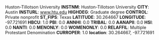 
Huston-Tillotson University
**INSTNM**: Huston-Tillotson University
**CITY**: Austin
**INSTURL**: www.htu.edu
**HIGHDEG**: Graduate degree
**CONTROL**: Private nonprofit
**ST_FIPS**: Texas
**LATITUDE**: 30.264667
**LONGITUDE**: -97.721691
**HBCU**: 1.0
**PBI**: 0.0
**ANNHI**: 0.0
**TRIBAL**: 0.0
**AANAPII**: 0.0
**HSI**: 0.0
**NANTI**: 0.0
**MENONLY**: 0.0
**WOMENONLY**: 0.0
**RELAFFIL**: Multiple Protestant Denomination
**CURROPER**: 1.0
**location**: 30.264667, -97.721691
